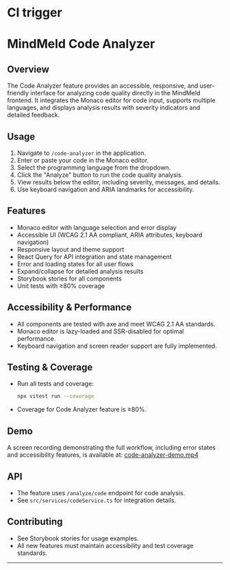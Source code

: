 # CI trigger

# MindMeld Code Analyzer

## Overview
The Code Analyzer feature provides an accessible, responsive, and user-friendly interface for analyzing code quality directly in the MindMeld frontend. It integrates the Monaco editor for code input, supports multiple languages, and displays analysis results with severity indicators and detailed feedback.

## Usage
1. Navigate to `/code-analyzer` in the application.
2. Enter or paste your code in the Monaco editor.
3. Select the programming language from the dropdown.
4. Click the "Analyze" button to run the code quality analysis.
5. View results below the editor, including severity, messages, and details.
6. Use keyboard navigation and ARIA landmarks for accessibility.

## Features
- Monaco editor with language selection and error display
- Accessible UI (WCAG 2.1 AA compliant, ARIA attributes, keyboard navigation)
- Responsive layout and theme support
- React Query for API integration and state management
- Error and loading states for all user flows
- Expand/collapse for detailed analysis results
- Storybook stories for all components
- Unit tests with ≥80% coverage

## Accessibility & Performance
- All components are tested with axe and meet WCAG 2.1 AA standards.
- Monaco editor is lazy-loaded and SSR-disabled for optimal performance.
- Keyboard navigation and screen reader support are fully implemented.

## Testing & Coverage
- Run all tests and coverage:
  ```sh
  npx vitest run --coverage
  ```
- Coverage for Code Analyzer feature is ≥80%.

## Demo
A screen recording demonstrating the full workflow, including error states and accessibility features, is available at:
[code-analyzer-demo.mp4](<ADD_LINK_HERE>)

## API
- The feature uses `/analyze/code` endpoint for code analysis.
- See `src/services/codeService.ts` for integration details.

## Contributing
- See Storybook stories for usage examples.
- All new features must maintain accessibility and test coverage standards.

---
